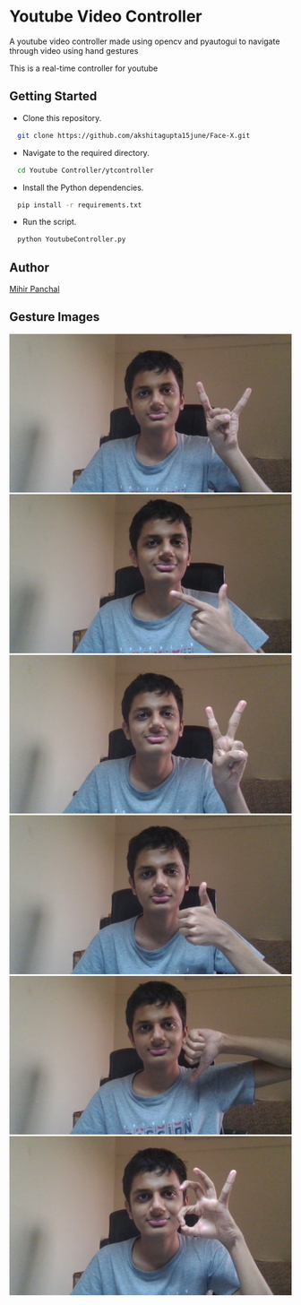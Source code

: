 # Youtube Video Controller 
A youtube video controller made using opencv and pyautogui to navigate through video using hand gestures


This is a  real-time controller for youtube


## Getting Started

* Clone this repository.
```bash
  git clone https://github.com/akshitagupta15june/Face-X.git
```
* Navigate to the required directory.
```bash
  cd Youtube Controller/ytcontroller
```
* Install the Python dependencies.

```bash
  pip install -r requirements.txt
```
* Run the script.
```bash
  python YoutubeController.py
```
## Author

[Mihir Panchal](https://www.github.com/MihirRajeshPanchal)


## Gesture Images

![Rock Sign - FullScreen](./Gestures%20Image/Rock.jpg)
![Smile - Forward](./Gestures%20Image/Smile.jpg)
![Victory - Rewind](./Gestures%20Image/Peace.jpg)
![Thumbs Up - Volume Up](./Gestures%20Image/ThumbsUp.jpg)
![Thumbs Down - Volume Down](./Gestures%20Image/ThumbsDown.jpg)
![Okay Sign - Play/Pause](./Gestures%20Image/Okay.jpg)